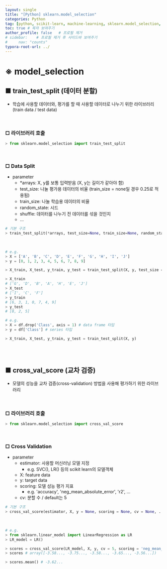 ```yaml
---
layout: single
title: "[Python] sklearn.model_selection"
categories: Python
tag: [python, scikit-learn, machine-learning, sklearn.model_selection, train_test_split, cross_val_score]
toc: true # 목차 보여주기
author_profile: false   # 프로필 제거
# sidebar:    # 프로필 제거 후 사이드바 보여주기
#     nav: "counts"
typora-root-url: ../
---
```


# ※ model_selection

## ■ train_test_split (데이터 분할)
- 학습에 사용할 데이터와, 평가를 할 때 사용할 데이터로 나누기 위한 라이브러리 (train data / test data)

<br>

### □ 라이브러리 호출

```py
> from sklearn.model_selection import train_test_split
```

<br>

### □ Data Split
- parameter
  - *arrays: X, y를 보통 입력받음 (X, y는 길이가 같아야 함)
  - test_size: 나눌 평가용 데이터의 비율 (train_size = none일 경우 0.25로 적용됨)
  - train_size:  나눌 학습용 데이터의 비율
  - random_state: 시드
  - shuffle: 데이터를 나누기 전 데이터를 섞을 것인지
  - ...

```py
# 기본 구조
> train_test_split(*arrays, test_size=None, train_size=None, random_state=None, shuffle=True, ...)
```

<br>

```py
# e.g.
> X = ['A', 'B', 'C', 'D', 'E', 'F', 'G', 'H', 'I', 'J']
> y = [0, 1, 2, 3, 4, 5, 6, 7, 8, 9]

> X_train, X_test, y_train, y_test = train_test_split(X, y, test_size = 0.3, random_state = 10)

> X_train
# ['G', 'D', 'B', 'A', 'H', 'E', 'J']
> X_test
# ['I', 'C', 'F']
> y_train
# [6, 3, 1, 0, 7, 4, 9]
> y_test
# [8, 2, 5]
```

```py
# e.g.
> X = df.drop('Class', axis = 1) # data frame 타입
> y = df['Class'] # series 타입

> X_train, X_test, y_train, y_test = train_test_split(X, y)
```

<br>
<br>

## ■ cross_val_score (교차 검증)
- 모델의 성능을 교차 검증(cross-validation) 방법을 사용해 평가하기 위한 라이브러리

<br>

### □ 라이브러리 호출

```py
> from sklearn.model_selection import cross_val_score
```

<br>

### □ Cross Validation
- parameter
  - estimator: 사용할 머신러닝 모델 지정
    - e.g. SVC(), LR() 등의 scikit learn의 모델객체
  - X: feature data
  - y: target data
  - scoring: 모델 성능 평가 지표
    - e.g. 'accuracy', 'neg_mean_absolute_error', 'r2', ...
  - cv: 분할 수 / default는 5

```py
# 기본 구조
> cross_val_score(estimator, X, y = None, scoring = None, cv = None, ...)
```

<br>

```py
# e.g.
> from sklearn.linear_model import LinearRegression as LR
> LR_model = LR()

> scores = cross_val_score(LR_model, X, y, cv = 5, scoring = 'neg_mean_absolute_error')
> scores # array([-3.58..., -3.75..., -3.58..., -3.65..., -3.56...])

> scores.mean() # -3.62...
```
